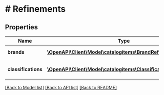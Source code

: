 # # Refinements

## Properties

Name | Type | Description | Notes
------------ | ------------- | ------------- | -------------
**brands** | [**\OpenAPI\Client\Model\catalogitems\BrandRefinement[]**](BrandRefinement.md) | Brand search refinements. |
**classifications** | [**\OpenAPI\Client\Model\catalogitems\ClassificationRefinement[]**](ClassificationRefinement.md) | Classification search refinements. |

[[Back to Model list]](../../README.md#models) [[Back to API list]](../../README.md#endpoints) [[Back to README]](../../README.md)
